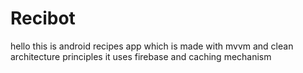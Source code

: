 # Recibot
hello this is android recipes app which is made with mvvm and clean architecture principles 
it uses firebase and caching mechanism
